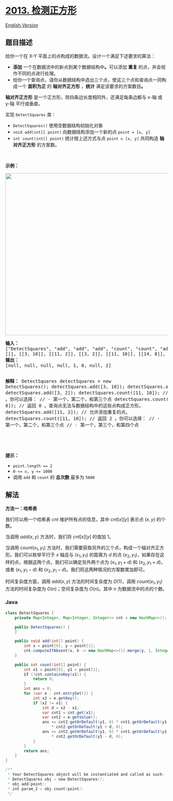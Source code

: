 # [2013. 检测正方形](https://leetcode.cn/problems/detect-squares)

[English Version](/solution/2000-2099/2013.Detect%20Squares/README_EN.md)

## 题目描述

<!-- 这里写题目描述 -->

<p>给你一个在 X-Y 平面上的点构成的数据流。设计一个满足下述要求的算法：</p>

<ul>
	<li><strong>添加</strong> 一个在数据流中的新点到某个数据结构中<strong>。</strong>可以添加 <strong>重复</strong> 的点，并会视作不同的点进行处理。</li>
	<li>给你一个查询点，请你从数据结构中选出三个点，使这三个点和查询点一同构成一个 <strong>面积为正</strong> 的 <strong>轴对齐正方形</strong> ，<strong>统计</strong> 满足该要求的方案数目<strong>。</strong></li>
</ul>

<p><strong>轴对齐正方形</strong> 是一个正方形，除四条边长度相同外，还满足每条边都与 x-轴 或 y-轴 平行或垂直。</p>

<p>实现 <code>DetectSquares</code> 类：</p>

<ul>
	<li><code>DetectSquares()</code> 使用空数据结构初始化对象</li>
	<li><code>void add(int[] point)</code> 向数据结构添加一个新的点 <code>point = [x, y]</code></li>
	<li><code>int count(int[] point)</code> 统计按上述方式与点 <code>point = [x, y]</code> 共同构造 <strong>轴对齐正方形</strong> 的方案数。</li>
</ul>

<p>&nbsp;</p>

<p><strong>示例：</strong></p>
<img alt="" src="https://fastly.jsdelivr.net/gh/doocs/leetcode@main/solution/2000-2099/2013.Detect%20Squares/images/image.png" style="width: 869px; height: 504px;" />
<pre>
<strong>输入：</strong>
["DetectSquares", "add", "add", "add", "count", "count", "add", "count"]
[[], [[3, 10]], [[11, 2]], [[3, 2]], [[11, 10]], [[14, 8]], [[11, 2]], [[11, 10]]]
<strong>输出：</strong>
[null, null, null, null, 1, 0, null, 2]

<strong>解释：</strong>
DetectSquares detectSquares = new DetectSquares();
detectSquares.add([3, 10]);
detectSquares.add([11, 2]);
detectSquares.add([3, 2]);
detectSquares.count([11, 10]); // 返回 1 。你可以选择：
// - 第一个，第二个，和第三个点
detectSquares.count([14, 8]); // 返回 0 。查询点无法与数据结构中的这些点构成正方形。
detectSquares.add([11, 2]); // 允许添加重复的点。
detectSquares.count([11, 10]); // 返回 2 。你可以选择：
// - 第一个，第二个，和第三个点
// - 第一个，第三个，和第四个点

</pre>

<p>&nbsp;</p>

<p><strong>提示：</strong></p>

<ul>
	<li><code>point.length == 2</code></li>
	<li><code>0 &lt;= x, y &lt;= 1000</code></li>
	<li>调用&nbsp;<code>add</code> 和 <code>count</code> 的 <strong>总次数</strong> 最多为 <code>5000</code></li>
</ul>

## 解法

**方法一：哈希表**

我们可以用一个哈希表 $cnt$ 维护所有点的信息，其中 $cnt[x][y]$ 表示点 $(x, y)$ 的个数。

当调用 $add(x, y)$ 方法时，我们将 $cnt[x][y]$ 的值加 $1$。

当调用 $count(x_1, y_1)$ 方法时，我们需要获取另外的三个点，构成一个轴对齐正方形。我们可以枚举平行于 $x$ 轴且与 $(x_1, y_1)$ 的距离为 $d$ 的点 $(x_2, y_1)$，如果存在这样的点，根据这两个点，我们可以确定另外两个点为 $(x_1, y_1 + d)$ 和 $(x_2, y_1 + d)$，或者 $(x_1, y_1 - d)$ 和 $(x_2, y_1 - d)$。我们将这两种情况的方案数累加即可。

时间复杂度方面，调用 $add(x, y)$ 方法的时间复杂度为 $O(1)$，调用 $count(x_1, y_1)$ 方法的时间复杂度为 $O(n)$；空间复杂度为 $O(n)$。其中 $n$ 为数据流中的点的个数。

### **Java**

```java
class DetectSquares {
    private Map<Integer, Map<Integer, Integer>> cnt = new HashMap<>();

    public DetectSquares() {
    }

    public void add(int[] point) {
        int x = point[0], y = point[1];
        cnt.computeIfAbsent(x, k -> new HashMap<>()).merge(y, 1, Integer::sum);
    }

    public int count(int[] point) {
        int x1 = point[0], y1 = point[1];
        if (!cnt.containsKey(x1)) {
            return 0;
        }
        int ans = 0;
        for (var e : cnt.entrySet()) {
            int x2 = e.getKey();
            if (x2 != x1) {
                int d = x2 - x1;
                var cnt1 = cnt.get(x1);
                var cnt2 = e.getValue();
                ans += cnt2.getOrDefault(y1, 0) * cnt1.getOrDefault(y1 + d, 0)
                    * cnt2.getOrDefault(y1 + d, 0);
                ans += cnt2.getOrDefault(y1, 0) * cnt1.getOrDefault(y1 - d, 0)
                    * cnt2.getOrDefault(y1 - d, 0);
            }
        }
        return ans;
    }
}

/**
 * Your DetectSquares object will be instantiated and called as such:
 * DetectSquares obj = new DetectSquares();
 * obj.add(point);
 * int param_2 = obj.count(point);
 */
```
